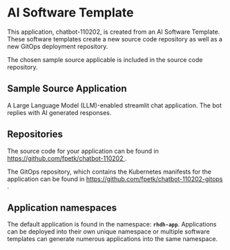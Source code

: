 # AI Software Template

This application, chatbot-110202, is created from an AI Software Template. These software templates create a new source code repository as well as a new GitOps deployment repository.

The chosen sample source applicable is included in the source code repository.

## Sample Source Application

A Large Language Model (LLM)-enabled streamlit chat application. The bot replies with AI generated responses.

## Repositories

The source code for your application can be found in [https://github.com/fpetk/chatbot-110202 ](https://github.com/fpetk/chatbot-110202 ).
 
The GitOps repository, which contains the Kubernetes manifests for the application can be found in 
[https://github.com/fpetk/chatbot-110202-gitops ](https://github.com/fpetk/chatbot-110202-gitops ). 

## Application namespaces 

The default application is found in the namespace: **`rhdh-app`**. Applications can be deployed into their own unique namespace or multiple software templates can generate numerous applications into the same namespace.